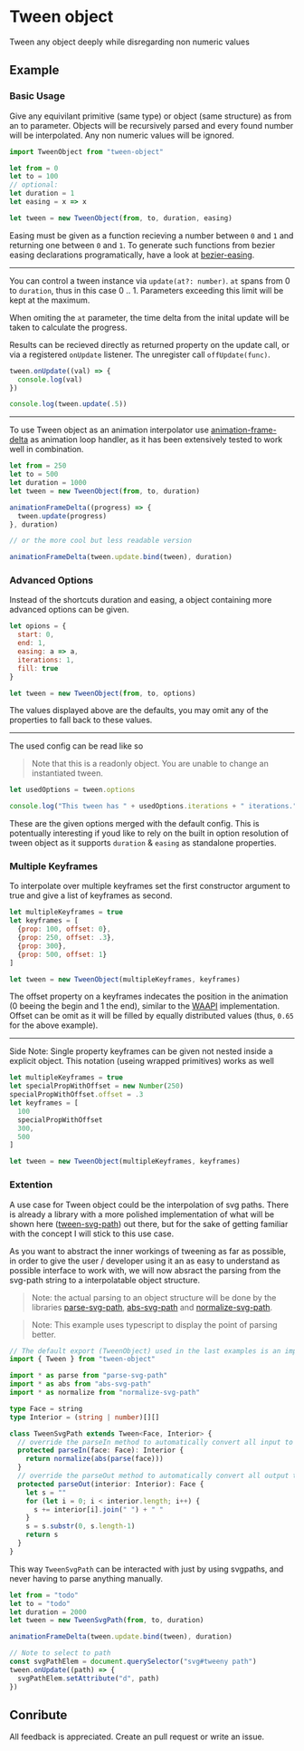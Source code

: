 # Tween object

Tween any object deeply while disregarding non numeric values

## Example

### Basic Usage

Give any equivilant primitive (same type) or object (same structure) as from an to parameter. Objects will be recursively parsed and every found number will be interpolated. Any non numeric values will be ignored. 

```js
import TweenObject from "tween-object"

let from = 0
let to = 100
// optional: 
let duration = 1
let easing = x => x

let tween = new TweenObject(from, to, duration, easing)
```

Easing must be given as a function recieving a number between `0` and `1` and returning one between `0` and `1`. To generate such functions from bezier easing declarations programatically, have a look at [bezier-easing](https://www.npmjs.com/package/bezier-easing).

-----------------

You can control a tween instance via `update(at?: number)`. `at` spans from 0 to `duration`, thus in this case 0 .. 1. Parameters exceeding this limit will be kept at the maximum. 

When omiting the `at` parameter, the time delta from the inital update will be taken to calculate the progress.

Results can be recieved directly as returned property on the update call, or via a registered `onUpdate` listener. The unregister call `offUpdate(func)`.

```js
tween.onUpdate((val) => {
  console.log(val)
})

console.log(tween.update(.5))
```

-----------------

To use Tween object as an animation interpolator use [animation-frame-delta](https://www.npmjs.com/package/animation-frame-delta) as animation loop handler, as it has been extensively tested to work well in combination.

```js
let from = 250
let to = 500
let duration = 1000
let tween = new TweenObject(from, to, duration)

animationFrameDelta((progress) => {
  tween.update(progress)
}, duration)

// or the more cool but less readable version

animationFrameDelta(tween.update.bind(tween), duration)
```

### Advanced Options

Instead of the shortcuts duration and easing, a object containing more advanced options can be given. 

```js
let opions = {
  start: 0,
  end: 1,
  easing: a => a, 
  iterations: 1,
  fill: true
}

let tween = new TweenObject(from, to, options)
```

The values displayed above are the defaults, you may omit any of the properties to fall back to these values. 

-----------------

The used config can be read like so

> Note that this is a readonly object. You are unable to change an instantiated tween.

```js
let usedOptions = tween.options

console.log("This tween has " + usedOptions.iterations + " iterations.")
```

These are the given options merged with the default config. This is potentually interesting if youd like to rely on the built in option resolution of tween object as it supports `duration` & `easing` as standalone properties.

### Multiple Keyframes

To interpolate over multiple keyframes set the first constructor argument to true and give a list of keyframes as second.

```js
let multipleKeyframes = true
let keyframes = [
  {prop: 100, offset: 0},
  {prop: 250, offset: .3},
  {prop: 300},
  {prop: 500, offset: 1}
]

let tween = new TweenObject(multipleKeyframes, keyframes)
```

The offset property on a keyframes indecates the position in the animation (0 beeing the begin and 1 the end), similar to the [WAAPI](https://developer.mozilla.org/en-US/docs/Web/API/Web_Animations_API/Keyframe_Formats) implementation. Offset can be omit as it will be filled by equally distributed values (thus, `0.65` for the above example).

-----------------

Side Note: Single property keyframes can be given not nested inside a explicit object. This notation (useing wrapped primitives) works as well

```js
let multipleKeyframes = true
let specialPropWithOffset = new Number(250)
specialPropWithOffset.offset = .3
let keyframes = [
  100
  specialPropWithOffset
  300,
  500
]

let tween = new TweenObject(multipleKeyframes, keyframes)
```


### Extention

A use case for Tween object could be the interpolation of svg paths. There is already a library with a more polished implementation of what will be shown here ([tween-svg-path](https://www.npmjs.com/package/tween-svg-path)) out there, but for the sake of getting familiar with the concept I will stick to this use case.

As you want to abstract the inner workings of tweening as far as possible, in order to give the user / developer using it an as easy to understand as possible interface to work with, we will now absract the parsing from the svg-path string to a interpolatable object structure.

> Note: the actual parsing to an object structure will be done by the libraries [parse-svg-path](https://www.npmjs.com/package/parse-svg-path), [abs-svg-path](https://www.npmjs.com/package/abs-svg-path) and [normalize-svg-path](https://www.npmjs.com/package/normalize-svg-path).

> Note: This example uses typescript to display the point of parsing better.

```ts
// The default export (TweenObject) used in the last examples is an implementation of the abstract class Tween without any parsing.
import { Tween } from "tween-object"

import * as parse from "parse-svg-path"
import * as abs from "abs-svg-path"
import * as normalize from "normalize-svg-path"

type Face = string
type Interior = (string | number)[][]

class TweenSvgPath extends Tween<Face, Interior> {
  // override the parseIn method to automatically convert all input to the Interior type (object structure)
  protected parseIn(face: Face): Interior {
    return normalize(abs(parse(face)))
  }
  // override the parseOut method to automatically convert all output to the Face type (svg-path)
  protected parseOut(interior: Interior): Face {
    let s = ""
    for (let i = 0; i < interior.length; i++) {
      s += interior[i].join(" ") + " "
    }
    s = s.substr(0, s.length-1)
    return s
  }
}
```

This way `TweenSvgPath` can be interacted with just by using svgpaths, and never having to parse anything manually.

```ts
let from = "todo"
let to = "todo"
let duration = 2000
let tween = new TweenSvgPath(from, to, duration)

animationFrameDelta(tween.update.bind(tween), duration)

// Note to select to path
const svgPathElem = document.querySelector("svg#tweeny path")
tween.onUpdate((path) => {
  svgPathElem.setAttribute("d", path)
})
```


## Conribute

All feedback is appreciated. Create an pull request or write an issue.
